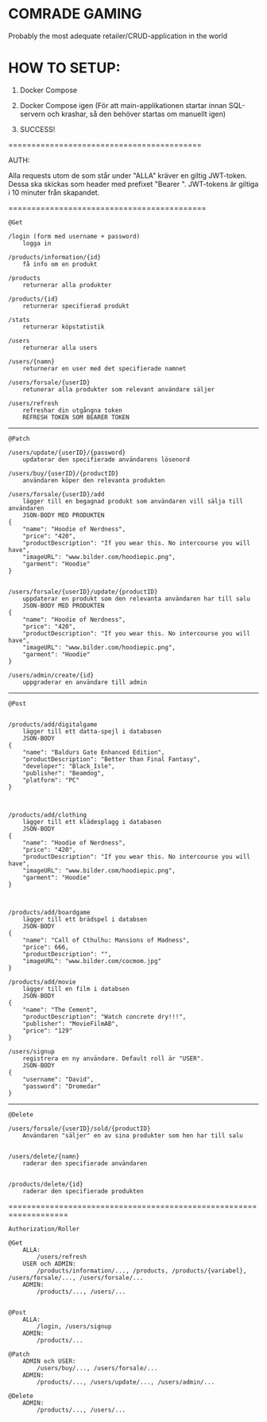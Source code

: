 # COMRADE GAMING
Probably the most adequate retailer/CRUD-application in the world


# HOW TO SETUP:

 1. Docker Compose

 2. Docker Compose igen (För att main-applikationen startar innan SQL-servern och krashar, så den behöver startas om manuellt igen)

 3. SUCCESS!


==========================================

AUTH:

Alla requests utom de som står under "ALLA" kräver en giltig JWT-token. Dessa ska skickas som header med prefixet "Bearer ". 
JWT-tokens är giltiga i 10 minuter från skapandet.


===========================================
```
@Get

/login (form med username + password) 
	logga in

/products/information/{id}
	få info om en produkt

/products
	returnerar alla produkter

/products/{id}
	returnerar specifierad produkt

/stats
	returnerar köpstatistik

/users
	returnerar alla users

/users/{namn}
	returnerar en user med det specifierade namnet

/users/forsale/{userID}
	retunerar alla produkter som relevant användare säljer

/users/refresh
	refreshar din utgångna token
	REFRESH TOKEN SOM BEARER TOKEN
```
-----------------------------------------------------
```
@Patch

/users/update/{userID}/{password}
	updaterar den specifierade användarens lösenord

/users/buy/{userID}/{productID}
	användaren köper den relevanta produkten

/users/forsale/{userID}/add
	lägger till en begagnad produkt som användaren vill sälja till användaren
	JSON-BODY MED PRODUKTEN
{
	"name": "Hoodie of Nerdness",
	"price": "420",
	"productDescription": "If you wear this. No intercourse you will have",
	"imageURL": "www.bilder.com/hoodiepic.png",
	"garment": "Hoodie"
}


/users/forsale/{userID}/update/{productID}
	uppdaterar en produkt som den relevanta användaren har till salu
	JSON-BODY MED PRODUKTEN
{
	"name": "Hoodie of Nerdness",
	"price": "420",
	"productDescription": "If you wear this. No intercourse you will have",
	"imageURL": "www.bilder.com/hoodiepic.png",
	"garment": "Hoodie"
}

/users/admin/create/{id}
	uppgraderar en användare till admin
```
--------------------------------------------------------
```
@Post


/products/add/digitalgame
	lägger till ett datta-spejl i databasen
	JSON-BODY
{
	"name": "Baldurs Gate Enhanced Edition",
	"productDescription": "Better than Final Fantasy",
	"developer": "Black_Isle",
	"publisher": "Beamdog",
	"platform": "PC"
}



/products/add/clothing
	lägger till ett klädesplagg i databasen
	JSON-BODY
{
	"name": "Hoodie of Nerdness",
	"price": "420",
	"productDescription": "If you wear this. No intercourse you will have",
	"imageURL": "www.bilder.com/hoodiepic.png",
	"garment": "Hoodie"
}



/products/add/boardgame
	lägger till ett brädspel i databsen
	JSON-BODY
{
	"name": "Call of Cthulhu: Mansions of Madness",
	"price": 666,
	"productDescription": "",
	"imageURL": "www.bilder.com/cocmom.jpg"
}

/products/add/movie
	lägger till en film i databsen
	JSON-BODY
{
	"name": "The Cement",
	"productDescription": "Watch concrete dry!!!",
	"publisher": "MovieFilmAB",
	"price": "129"
}

/users/signup
	registrera en ny användare. Default roll är "USER".
	JSON-BODY
{ 
	"username": "David",
	"password": "Dromedar"
}

```
------------------------------------------------------
```
@Delete

/users/forsale/{userID}/sold/{productID}
	Användaren "säljer" en av sina produkter som hen har till salu


/users/delete/{namn}
	raderar den specifierade användaren


/products/delete/{id}
	raderar den specifierade produkten

```
===================================================================
```
Authorization/Roller

@Get
	ALLA:
		/users/refresh
	USER och ADMIN:
		/products/information/..., /products, /products/{variabel}, /users/forsale/..., /users/forsale/...
	ADMIN:
		/products/..., /users/...
	

@Post
	ALLA:
		/login, /users/signup
	ADMIN:
		/products/...

@Patch
	ADMIN och USER:
		/users/buy/..., /users/forsale/...
	ADMIN:
		/products/..., /users/update/..., /users/admin/...

@Delete
	ADMIN:
		/products/..., /users/...
```



